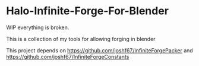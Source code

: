 # Halo-Infinite-Forge-For-Blender
WIP everything is broken. 


This is a collection of my tools for allowing forging in blender


This project depends on https://github.com/joshf67/InfiniteForgePacker and https://github.com/joshf67/InfiniteForgeConstants


